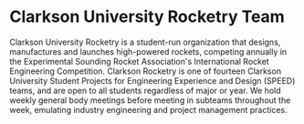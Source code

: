 # Clarkson University Rocketry Team

Clarkson University Rocketry is a student-run organization that designs, manufactures and launches high-powered rockets, competing annually in the Experimental Sounding Rocket Association's International Rocket Engineering Competition.
Clarkson Rocketry is one of fourteen Clarkson University Student Projects for Engineering Experience and Design (SPEED) teams, and are open to all students regardless of major or year.
We hold weekly general body meetings before meeting in subteams throughout the week, emulating industry engineering and project management practices.
